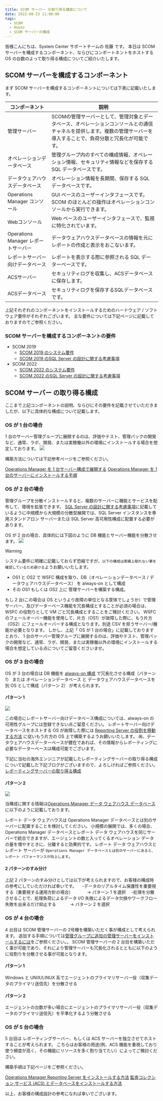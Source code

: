 ```yaml
---
title: SCOM サーバー の取り得る構成について
date: 2022-08-23 11:00:00
tags:
  - SCOM
  - Howto
  - SCOM サーバーの構成
---
```


<!-- more -->
皆様こんにちは、System Center サポートチームの 佐藤 です。
本日は SCOM サーバーを構成するコンポーネント、ならびにコンポートネントをホストする OS の台数のよって取り得る構成についてご紹介いたします。

## SCOM サーバーを構成するコンポーネント
まず SCOM サーバーを構成するコンポーネントについては下表に記載いたします。

| コンポーネント  | 説明  |
| ------------ | ------------ |
| 管理サーバー  | SCOMの管理サーバーとして、管理対象とデータベース、オペレーションコンソールとの通信チャネルを提供します。複数の管理サーバーを導入することで、負荷分散と冗長化が可能です。|
|  オペレーションデータベース | 管理グループ内のすべての構成情報、オペレーション情報、セキュリティ情報などを保存する SQL データベースです。 |
|  データウェアハウスデータベース | オペレーション情報を長期間、保存する SQL データベースです。  |
|  Operations Manager コンソール | GUI ベースのユーザーインタフェースです。SCOM のほとんどの操作はオペレーションコンソールから実行できます。  |
|  Webコンソール | Web ベースのユーザーインタフェースで、監視に特化されています。  |
|  Operations Manager レポートサーバー | データウェアハウスデータベースの情報を元にレポートの作成と表示をおこないます。  |
|  レポートサーバー向けデータベース | レポートを表示する際に参照される SQL データーベースです。  |
|  ACSサーバー | セキュリティログを収集し、ACSデータベースに保存します。  |
|  ACSデータベース | セキュリティログを保存するSQLデータベースです。  |

上記それぞれのコンポーネントをインストールするためのハードウェア / ソフトウェア要件がそれぞれございます。
主な要件については下記ページに記載しておりますのでご参照ください。

### SCOM サーバーを構成するコンポーネントの要件
- SCOM 2019
   - [SCOM 2019 のシステム要件](https://docs.microsoft.com/ja-jp/system-center/scom/system-requirements?view=sc-om-2019)
   - [SCOM 2019 のSQL Server の設計に関する考慮事項](https://docs.microsoft.com/ja-jp/system-center/scom/plan-sqlserver-design?view=sc-om-2019)
- SCOM 2022 
   - [SCOM 2022 のシステム要件](https://docs.microsoft.com/ja-jp/system-center/scom/system-requirements?view=sc-om-2022)
   - [SCOM 2022 のSQL Server の設計に関する考慮事項](https://docs.microsoft.com/ja-jp/system-center/scom/plan-sqlserver-design?view=sc-om-2022)


## SCOM サーバー の取り得る構成
ここまで上記コンポーネントの説明、ならびにその要件を記載させていただきましたが、以下に具体的な構成について記載します。

### OS が 1 台の場合
1 台のサーバー管理グループに展開するのは、評価やテスト、管理パックの開発など、通常、ラボ、開発、または実稼働以外の環境にインストールする場合を想定しております。
![](SCOM_construction/0101.png)

構築方法については下記参考ページをご参照ください。　　

[Operations Manager を 1 台サーバー構成で展開する](https://docs.microsoft.com/ja-jp/system-center/scom/deploy-single-server?view=sc-om-2019)
[Operations Manager を 1 台のサーバーにインストールする手順](https://docs.microsoft.com/ja-jp/system-center/scom/quickstart-install-single-server?view=sc-om-2019)


### OS が 2 台の場合
管理グループを分散インストールすると、複数のサーバーに機能とサービスを配布して、環境を拡張できます。 
[SQL Server の設計に関する考慮事項](https://docs.microsoft.com/ja-jp/system-center/scom/plan-sqlserver-design?view=sc-om-2019)に記載しているように中規模から大規模の分散型展開では、SQL Server インスタンスを専用スタンドアロン サーバーまたは SQL Server 高可用性構成に配置する必要があります。

OS が 2 台の場合、具体的には下図のように DB 機能とサーバー機能を分散させます。
![](SCOM_construction/0201.png)


> [!WARNING]
> システム要件に明確に記載しておらず恐縮ですが、`以下の構成は実績上取れない事を確認しているため避ける`ようお願いいたします。
> -  OS1 と OS2 で WSFC 構成を取り、DB（オペレーションデータベース / データウェアハウスデータベース） を always-on として構成
> -  その OS1 もしくは OS2 上に 管理サーバーを構築する構成。

もし 2 台(この場合は OS というより故障の単位となる筐体でしょうか）で管理サーバー、及びデーターベース機能を冗長構成とすることが必須の場合は、WSFC の役割りとして VM ごと冗長構成とすることをご検討ください。
WSFC のフェールオーバー機能を使用して、片方（OS1）が故障した際に、もう片方（OS2）にフェールオーバーする構成となります。別途 CSV を担うサーバー/機能が必要となります。
しかし、上記「 OS が 1 台の場合」に記載しておりますとおり、
 1 台のサーバー管理グループに展開するのは、評価やテスト、管理パックの開発など、通常、ラボ、開発、または実稼働以外の環境にインストールする場合を想定している点についてご留意くださいませ。



### OS が 3 台の場合

OS が 3 台の場合は
DB 機能を [always-on 構成](https://docs.microsoft.com/ja-jp/system-center/scom/plan-sqlserver-design?view=sc-om-2022#sql-server-always-on-1) で冗長化させる構成（パターン 1）
または
オペレーションデータベース と データウェアハウスデータベースを別 OS として構成（パターン 2）
が考えられます。

#### パターン 1
![](SCOM_construction/0301.png)

この場合にレポートサーバー向けデータベース構成については、always-on の可用性グループには登録できない点ご留意ください。
レポートサーバー向けデータベースをホストする OS が故障した際には [Reporting Server の役割を移動する方法](https://docs.microsoft.com/ja-jp/system-center/scom/manage-move-reporting-services-role?view=sc-om-2019)
に従いもう片方の OS 上で構築するようお願いいたします。
尚、データウェアハウスデーターベースが健在であれば、その情報からレポーティングに必要なデーターベースは構成可能でございます。

下記に当社の海外エンジニアが記載したレポーティングサーバーの取り得る構成について記載した下記ブログがございますので、よろしければご参照ください。
[レポーティングサーバーの取り得る構成](https://techcommunity.microsoft.com/t5/system-center-blog/operations-manager-reporting-8211-supported-ssrs-configurations/ba-p/340385)

#### パターン 2
![](SCOM_construction/0302.png)

当構成に関する情報は[Operations Manager データ ウェアハウス データベース](https://docs.microsoft.com/ja-jp/system-center/scom/plan-sqlserver-design?view=sc-om-2019#operations-manager-data-warehouse-database)
に以下のように記載しております。

レポート データ ウェアハウスは Operations Manager データベースとは別のサーバーに配置することを検討してください。 小規模の展開では、多くの場合、Operations Manager データベースとレポート データ ウェアハウスを同じサーバーで統合できますが、エージェントの数と入ってくるオペレーション データの量を増やすときに、分離すると効果的です。 レポート データ ウェアハウスとレポート サーバーが `Operations Manager データベースとは別のサーバーにあると、レポート パフォーマンスが向上します`。

#### 2 パターンのすみ分け
上記 2 パターンのすみ分けとしては以下が考えられますので、お客様の構成時の参考にしていただければ幸いです。
　-データのリアルタイム保護性を重要視する（重要視する運用方針の場合）
　　　-> パターン 1 を選択
　-処理を分散させることで、処理負荷によるデータ I/O 失敗によるデータ欠損やワークフロー失敗を出来るだけ抑止する
　　　-> パターン 2 を選択


### OS が 4 台の場合
4 台目は SCOM 管理サーバーの 2号機を構築いただく事が構成として考えられます。
追加する手順については[管理グループに追加の管理サーバーをインストールするには](https://docs.microsoft.com/ja-jp/system-center/scom/deploy-install-mgmt-server?view=sc-om-2019#to-install-additional-management-servers-in-the-management-group)をご参照ください。。
SCOM 管理サーバーの 2 台目を構築いただく事が可能であり、それにより管理サーバーも冗長化されるとともに以下のように役割りを分散させる事が可能となります。

#### パターン 1
Windows と UNIX/LINUX 系でエージェントのプライマリサーバー役（収集データのプライマリ送信先）を分散させる

#### パターン 2
エージェントの台数が多い場合にエージェントのプライマリサーバー役（収集データのプライマリ送信先）を平準化するよう分散させる

### OS が 5 台の場合
5 台目は レポーティングサーバー、もしくは ACS サーバーを独立させてホストすることが考えられます。
こちらはお客様の用途(例、ACS 機能を重視しており使う頻度が高く、その機能にリソースを多く割り当てたい）によってご検討ください。

構築手順は下記ページをご参照ください。

[Operations Manager Reporting Server をインストールする方法](https://docs.microsoft.com/ja-jp/system-center/scom/deploy-install-reporting-server?view=sc-om-2019)
[監査コレクション サービス (ACS) とデータベースをインストールする方法](https://docs.microsoft.com/ja-jp/system-center/scom/deploy-install-acs?view=sc-om-2019)


以上、お客様の構成設計の参考になれば幸いでございます。
